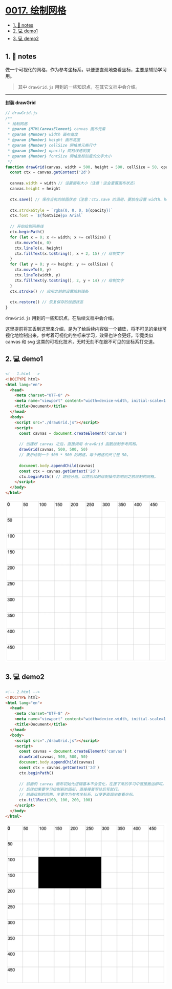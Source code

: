 # [0017. 绘制网格](https://github.com/Tdahuyou/TNotes.template/tree/main/notes/0017.%20%E7%BB%98%E5%88%B6%E7%BD%91%E6%A0%BC)


<!-- region:toc -->
- [1. 📒 notes](#1--notes)
- [2. 💻 demo1](#2--demo1)
- [3. 💻 demo2](#3--demo2)
<!-- endregion:toc -->

## 1. 📒 notes

做一个可视化的网格，作为参考坐标系，以便更直观地查看坐标，主要是辅助学习用。
> 其中 `drawGrid.js` 用到的一些知识点，在其它文档中会介绍。

---

**封装 drawGrid**

```js
// drawGrid.js
/**
 * 绘制网格
 * @param {HTMLCanvasElement} canvas 画布元素
 * @param {Number} width 画布宽度
 * @param {Number} height 画布高度
 * @param {Number} cellSize 网格单元格尺寸
 * @param {Number} opacity 网格线透明度
 * @param {Number} fontSize 网格坐标刻度的文字大小
 */
function drawGrid(canvas, width = 500, height = 500, cellSize = 50, opacity = 0.2, fontSize = 14) {
  const ctx = canvas.getContext('2d')

  canvas.width = width // 设置画布大小（注意：这会重置画布状态）
  canvas.height = height

  ctx.save() // 保存当前的绘图状态（注意：ctx.save 的调用，要放在设置 width、height 之后。）

  ctx.strokeStyle = `rgba(0, 0, 0, ${opacity})`
  ctx.font = `${fontSize}px Arial`

  // 开始绘制网格线
  ctx.beginPath()
  for (let x = 0; x <= width; x += cellSize) {
    ctx.moveTo(x, 0)
    ctx.lineTo(x, height)
    ctx.fillText(x.toString(), x + 2, 15) // 绘制文字
  }
  for (let y = 0; y <= height; y += cellSize) {
    ctx.moveTo(0, y)
    ctx.lineTo(width, y)
    ctx.fillText(y.toString(), 2, y + 14) // 绘制文字
  }
  ctx.stroke() // 应用之前的设置绘制线条

  ctx.restore() // 恢复保存的绘图状态
}
```

`drawGrid.js` 用到的一些知识点，在后续文档中会介绍。

这里提前将其丢到这里来介绍，是为了给后续内容做一个铺垫，将不可见的坐标可视化地绘制出来，参考着可视化的坐标来学习，效果也许会更好。毕竟类似 canvas 和 svg 这类的可视化技术，无时无刻不在跟不可见的坐标系打交道。


## 2. 💻 demo1

```html
<!-- 1.html -->
<!DOCTYPE html>
<html lang="en">
  <head>
    <meta charset="UTF-8" />
    <meta name="viewport" content="width=device-width, initial-scale=1.0" />
    <title>Document</title>
  </head>
  <body>
    <script src="./drawGrid.js"></script>
    <script>
      const cavnas = document.createElement('canvas')

      // 创建好 canvas 之后，直接调用 drawGrid 函数绘制参考网格。
      drawGrid(cavnas, 500, 500, 50)
      // 表示绘制一个 500 * 500 的网格，每个网格的尺寸是 50。

      document.body.appendChild(cavnas)
      const ctx = cavnas.getContext('2d')
      ctx.beginPath() // 路径分组，以防后续的绘制操作影响到之前绘制的网格。
    </script>
  </body>
</html>
```

![](assets/2024-10-03-23-22-09.png)

## 3. 💻 demo2

```html
<!-- 2.html -->
<!DOCTYPE html>
<html lang="en">
  <head>
    <meta charset="UTF-8" />
    <meta name="viewport" content="width=device-width, initial-scale=1.0" />
    <title>Document</title>
  </head>
  <body>
    <script src="./drawGrid.js"></script>
    <script>
      const cavnas = document.createElement('canvas')
      drawGrid(cavnas, 500, 500, 50)
      document.body.appendChild(cavnas)
      const ctx = cavnas.getContext('2d')
      ctx.beginPath()

      // 前面的 canvas 画布初始化逻辑基本不会变化，在接下来的学习中直接搬运即可。
      // 后续如果要学习绘制新的图形，直接接着写往后写就行。
      // 前面绘制的网格，主要作为参考坐标系，以便更直观地查看坐标。
      ctx.fillRect(100, 100, 200, 100)
    </script>
  </body>
</html>
```

![](assets/2024-10-03-23-22-19.png)

